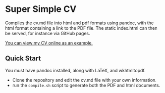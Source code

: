 # Super Simple CV

Compiles the cv.md file into html and pdf formats using pandoc, with the html format containing a link to the PDF file.
The static index.html can then be served, for instance via GitHub pages.

[You can view my CV online as an example.](https://callumhoughton18.github.io/super-simple-cv/)

## Quick Start

You must have pandoc installed, along with LaTeX, and wkhtmltopdf.

* Clone the repository and edit the cv.md file with your own information.
* run the `compile.sh` script to generate both the PDF and html documents.
